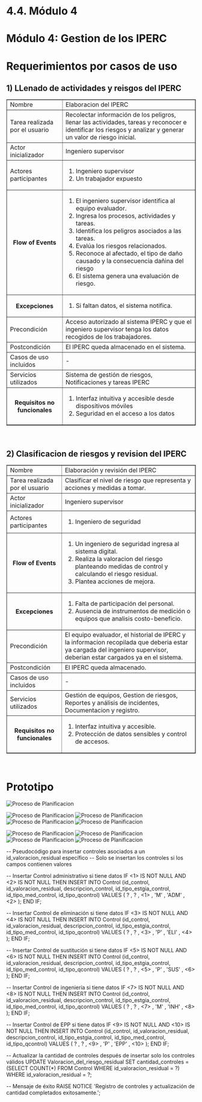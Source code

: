 # 4.4. Módulo 4


# Módulo 4: Gestion de los IPERC

# Requerimientos por casos de uso


## 1) LLenado de actividades y reisgos del IPERC

<table border="1">
	<tbody>
		<tr>
			<td>Nombre</td>
			<td colspan="2">Elaboracion del IPERC</td>
		</tr>
		<tr>
			<td>Tarea realizada por el usuario</td>
			<td colspan="2">Recolectar información de los peligros, llenar las actividades, tareas y reconocer e identificar los riesgos y analizar y generar un valor de riesgo inicial.</td>
		</tr>
		<tr>
			<td>Actor inicializador</td>
			<td colspan="2">Ingeniero supervisor</td>
		</tr>
		<tr>
			<td>Actores participantes</td>
			<td colspan="2">
    <ol>
       <li>Ingeniero supervisor</li>
      <li>Un trabajador expuesto</li>
    </ol>
    </td>
    </tr>
		<tr>
            <th>Flow of Events</th>
            <td>
            <ol>
                <li>El ingeniero supervisor identifica al equipo evaluador.</li>
                <li>Ingresa los procesos, actividades y tareas.</li>
                <li>Identifica los peligros asociados a las tareas.</li>
                <li>Evalúa los riesgos relacionados.</li>
		<li>Reconoce al afectado, el tipo de daño causado y la consecuencia dañina del riesgo</li>
                <li>El sistema genera una evaluación de riesgo.</li>
            </ol>
            </td>
        </tr>
        <tr>
			<th>Excepciones</th>
			<td>
            <ol>
                <li>Si faltan datos, el sistema notifica.</li>
            </ol>
            </td>
		</tr>
		<tr>
			<td>Precondición</td>
			<td colspan="2">Acceso autorizado al sistema IPERC y que el ingeniero supervisor tenga los datos recogidos de los trabajadores.</td>
		</tr>
		<tr>
			<td>Postcondición</td>
			<td colspan="2">El IPERC queda almacenado en el sistema.</td>
		</tr>
		<tr>
			<td>Casos de uso incluidos</td>
			<td colspan="2">-</td>
		</tr>
		<tr>
			<td>Servicios utilizados</td>
			<td colspan="2">Sistema de gestión de riesgos, Notificaciones y tareas IPERC</td>
		</tr>
		<tr>
			<th>Requisitos no funcionales</th>
			<td>
            <ol>
                <li>Interfaz intuitiva y accesible desde dispositivos móviles</li>
                <li>Seguridad en el acceso a los datos</li>
            </ol>
            </td>
		</tr>
	</tbody>
</table>
<br>


   
## 2) Clasificacion de riesgos y revision del IPERC
<table border="1">
	<tbody>
		<tr>
			<td>Nombre</td>
			<td colspan="2">Elaboración y revisión del IPERC</td>
		</tr>
		<tr>
			<td>Tarea realizada por el usuario</td>
			<td colspan="2"> Clasificar el nivel de riesgo que representa y acciones y medidas a tomar.</td>
		</tr>
		<tr>
			<td>Actor inicializador</td>
			<td colspan="2">Ingeniero supervisor</td>
		</tr>
		<tr>
			<td>Actores participantes</td>
			<td colspan="2">
    <ol>
      <li>Ingeniero de seguridad</li>
    </ol>
    </td>
    </tr>
		<tr>
            <th>Flow of Events</th>
            <td>
            <ol>
                <li>Un ingeniero de seguridad ingresa al sistema digital.</li>
                <li>Realiza la valoracion del riesgo planteando medidas de control y calculando el riesgo residual.</li>
		<li>Plantea acciones de mejora.</li>
            </ol>
            </td>
        </tr>
        <tr>
			<th>Excepciones</th>
			<td>
            <ol>
                <li>Falta de participación del personal.</li>
                <li>Ausencia de instrumentos de medición o equipos que analisis costo-beneficio.</li> 
            </ol>
            </td>
		</tr>
		<tr>
			<td>Precondición</td>
			<td colspan="2">El equipo evaluador, el historial de IPERC y la informacion recopilada que deberia estar ya cargada del ingeniero supervisor, deberian estar cargados ya en el sistema.</td>
		</tr>
		<tr>
			<td>Postcondición</td>
			<td colspan="2">El IPERC queda almacenado.</td>
		</tr>
		<tr>
			<td>Casos de uso incluidos</td>
			<td colspan="2">-</td>
		</tr>
		<tr>
			<td>Servicios utilizados</td>
			<td colspan="2">Gestión de equipos, Gestion de riesgos, Reportes y análisis de incidentes, Documentacion y registro.</td>
		</tr>
		<tr>
			<th>Requisitos no funcionales</th>
			<td>
            <ol>
                <li>Interfaz intuitiva y accesible.</li>
                <li>Protección de datos sensibles y control de accesos.</li>
            </ol>
            </td>
		</tr>
	</tbody>
</table>
<br>

# Prototipo

![Proceso de Planificacion](../Imagenes/Gestion_IPERC_INICIO.png)

![Proceso de Planificacion](../Imagenes/Gestion_IPERC_I_SUP.png)
![Proceso de Planificacion](../Imagenes/Gestion_IPERC_SUP_DATOS.png)
![Proceso de Planificacion](../Imagenes/GESTION_IPERC_SUP_VALO.png)
![Proceso de Planificacion](../Imagenes/Gestion_IPERC_SUP_VIS.png)

![Proceso de Planificacion](../Imagenes/Gestion_IPERC_I_SEG.png)
![Proceso de Planificacion](../Imagenes/Gestion_IPERC_SEG_CLAS.png)
![Proceso de Planificacion](../Imagenes/Gestion_IPERC_SEG_PLAN.png)
![Proceso de Planificacion](../Imagenes/Gestion_IPERC_SEG_VIS.png)



-- Pseudocódigo para insertar controles asociados a un id_valoracion_residual específico
-- Solo se insertan los controles si los campos contienen valores

-- Insertar Control administrativo si tiene datos
IF <1> IS NOT NULL AND <2> IS NOT NULL THEN
    INSERT INTO Control (id_control, id_valoracion_residual, descripcion_control, id_tipo_estgia_control, id_tipo_med_control, id_tipo_qcontrol)
    VALUES ( ? , ? , <1> , 'M' , 'ADM' , <2> );
END IF;

-- Insertar Control de eliminación si tiene datos
IF <3> IS NOT NULL AND <4> IS NOT NULL THEN
    INSERT INTO Control (id_control, id_valoracion_residual, descripcion_control, id_tipo_estgia_control, id_tipo_med_control, id_tipo_qcontrol)
    VALUES ( ? , ? , <3> , 'P' , 'ELI' , <4> );
END IF;

-- Insertar Control de sustitución si tiene datos
IF <5> IS NOT NULL AND <6> IS NOT NULL THEN
    INSERT INTO Control (id_control, id_valoracion_residual, descripcion_control, id_tipo_estgia_control, id_tipo_med_control, id_tipo_qcontrol)
    VALUES ( ? , ? , <5> , 'P' , 'SUS' , <6> );
END IF;

-- Insertar Control de ingeniería si tiene datos
IF <7> IS NOT NULL AND <8> IS NOT NULL THEN
    INSERT INTO Control (id_control, id_valoracion_residual, descripcion_control, id_tipo_estgia_control, id_tipo_med_control, id_tipo_qcontrol)
    VALUES ( ? , ? , <7> , 'M' , 'INH' , <8> );
END IF;

-- Insertar Control de EPP si tiene datos
IF <9> IS NOT NULL AND <10> IS NOT NULL THEN
    INSERT INTO Control (id_control, id_valoracion_residual, descripcion_control, id_tipo_estgia_control, id_tipo_med_control, id_tipo_qcontrol)
    VALUES ( ? , ? , <9> , 'P' , 'EPP' , <10> );
END IF;

-- Actualizar la cantidad de controles después de insertar solo los controles válidos
UPDATE Valoracion_del_riesgo_residual
SET cantidad_controles = (SELECT COUNT(*) FROM Control WHERE id_valoracion_residual = ?)
WHERE id_valoracion_residual = ?;

-- Mensaje de éxito
RAISE NOTICE 'Registro de controles y actualización de cantidad completados exitosamente.';








































	

	



